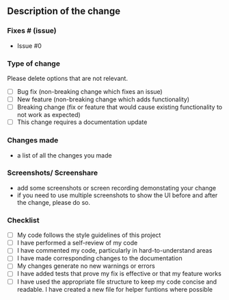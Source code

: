 ## Description of the change


### Fixes # (issue)
- Issue #0

### Type of change

Please delete options that are not relevant.

- [ ] Bug fix (non-breaking change which fixes an issue)
- [ ] New feature (non-breaking change which adds functionality)
- [ ] Breaking change (fix or feature that would cause existing functionality to not work as expected)
- [ ] This change requires a documentation update

### Changes made
- a list of all the changes you made

### Screenshots/ Screenshare
- add some screenshots or screen recording demonstating your change
- if you need to use multiple screenshots to show the UI before and after the change, please do so.

### Checklist
- [ ] My code follows the style guidelines of this project
- [ ] I have performed a self-review of my code
- [ ] I have commented my code, particularly in hard-to-understand areas
- [ ] I have made corresponding changes to the documentation
- [ ] My changes generate no new warnings or errors
- [ ] I have added tests that prove my fix is effective or that my feature works
- [ ] I have used the appropriate file structure to keep my code concise and readable. I have created a new file for helper funtions where possible
